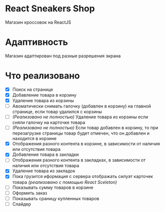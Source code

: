 # React Sneakers Shop

Магазин кроссовок на ReactJS

# Адаптивность

Магазин адаптирован под разные разрешения экрана

# Что реализовано

- [x] Поиск на странице
- [x] Добавление товара в корзину
- [x] Удаление товара из корзины
- [ ] Авоматически снимать галочку (добавлен в корзину) на главной странице, если товар удалился с корзины
- [ ] _(Реализовано не полностью)_ Удаление товара из корзины если сняли галочку на карточке товара
- [ ] _(Реализовано не полностью)_ Если товар добавлен в корзину, то при перезагрузке страницы товар будет отмечен, что он добавлен и находится в корзине
- [x] Отображения разного контента в корзине, в зависимости от наличия или отсутствия товара
- [x] Добавление товара в закладки
- [ ] Отображения разного контента в закладках, в зависимости от наличия или отсутствия товара
- [x] Удаление товара из закладок
- [x] Пока грузится иформация с сервера отображать силуэт карточек товара _(реализовано с помощью React Sceleton)_
- [ ] Показывать сумму товаров в корзине
- [ ] Оформить заказ
- [ ] Показывать сраницу купленных товаров
- [ ] Слайдер
